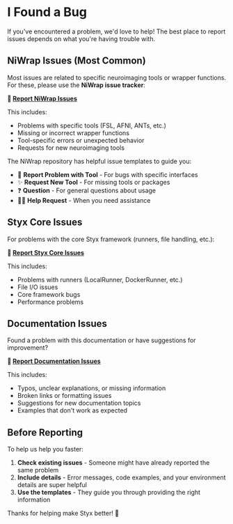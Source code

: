 # I Found a Bug

If you've encountered a problem, we'd love to help! The best place to report issues depends on what you're having trouble with.

## NiWrap Issues (Most Common)

Most issues are related to specific neuroimaging tools or wrapper functions. For these, please use the **NiWrap issue tracker**:

**🔗 [Report NiWrap Issues](https://github.com/styx-api/niwrap/issues)**

This includes:
- Problems with specific tools (FSL, AFNI, ANTs, etc.)
- Missing or incorrect wrapper functions
- Tool-specific errors or unexpected behavior
- Requests for new neuroimaging tools

The NiWrap repository has helpful issue templates to guide you:
- 🐛 **Report Problem with Tool** - For bugs with specific interfaces
- ✨ **Request New Tool** - For missing tools or packages
- ❓ **Question** - For general questions about usage
- 🙋‍♂️ **Help Request** - When you need assistance

## Styx Core Issues

For problems with the core Styx framework (runners, file handling, etc.):

**🔗 [Report Styx Core Issues](https://github.com/styx-api/styx/issues)**

This includes:
- Problems with runners (LocalRunner, DockerRunner, etc.)
- File I/O issues
- Core framework bugs
- Performance problems

## Documentation Issues

Found a problem with this documentation or have suggestions for improvement?

**🔗 [Report Documentation Issues](https://github.com/styx-api/styxbook/issues)**

This includes:
- Typos, unclear explanations, or missing information
- Broken links or formatting issues
- Suggestions for new documentation topics
- Examples that don't work as expected

## Before Reporting

To help us help you faster:

1. **Check existing issues** - Someone might have already reported the same problem
2. **Include details** - Error messages, code examples, and your environment details are super helpful
3. **Use the templates** - They guide you through providing the right information

Thanks for helping make Styx better! 🎉